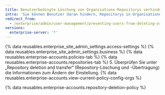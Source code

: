 ```yaml
---
title: Benutzerbedingte Löschung von Organisations-Repositorys verhindern
intro: 'Sie können Benutzer daran hindern, Repositorys in Organisationen auf Ihrer {% data variables.product.prodname_ghe_server %}-Appliance zu löschen oder zu übertragen.'
redirect_from:
  - /enterprise/admin/user-management/preventing-users-from-deleting-organization-repositories
versions:
  enterprise-server: '*'
---
```


{% data reusables.enterprise_site_admin_settings.access-settings %}
{% data reusables.enterprise_site_admin_settings.business %}
{% data reusables.enterprise-accounts.policies-tab %}
{% data reusables.enterprise-accounts.repositories-tab %}
5. Überprüfen Sie unter „Repository deletion and transfer“ (Repository-Löschung und -Übertragung) die Informationen zum Ändern der Einstellung. {% data reusables.enterprise-accounts.view-current-policy-config-orgs %}

{% data reusables.enterprise-accounts.repository-deletion-policy %}
